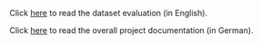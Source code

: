Click [here](Dataset.md) to read the dataset evaluation (in English). 

Click [here](https://github.com/YJ14/XML-Technologien-Project) to read the overall project documentation (in German).

